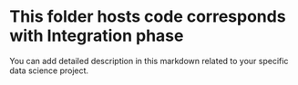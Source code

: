 # This folder hosts code corresponds with Integration phase

You can add detailed description in this markdown related to your specific data science project.

